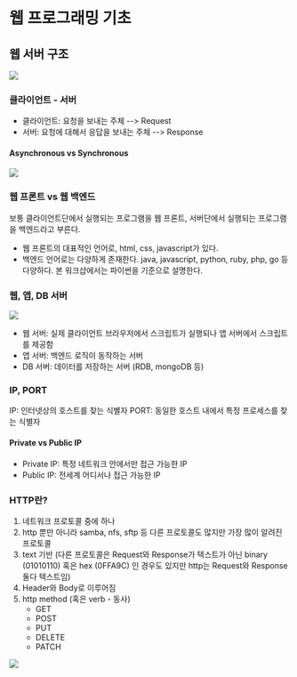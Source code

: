 # 웹 프로그래밍 기초

## 웹 서버 구조

![](https://media.geeksforgeeks.org/wp-content/uploads/20190927155217/webserver.png)


### 클라이언트 - 서버

- 클라이언트: 요청을 보내는 주체 --> Request
- 서버: 요청에 대해서 응답을 보내는 주체 --> Response

#### Asynchronous vs Synchronous

![](https://camo.githubusercontent.com/a05fd290b0ad342a6721ca3fc66d7ed65c004fa4/68747470733a2f2f63646e2d696d616765732d312e6d656469756d2e636f6d2f6d61782f313630302f312a36306975674742484d46375050536e2d6664517248512e706e67)

### 웹 프론트 vs 웹 백엔드

보통 클라이언트단에서 실행되는 프로그램을 웹 프론트, 서버단에서 실행되는 프로그램을 백엔드라고 부른다.

- 웹 프론트의 대표적인 언어로, html, css, javascript가 있다.
- 백엔드 언어로는 다양하게 존재한다. java, javascript, python, ruby, php, go 등 다양하다. 본 워크샵에서는 파이썬을 기준으로 설명한다.


### 웹, 앱, DB 서버

![](https://www.ibm.com/support/knowledgecenter/SSEQTP_8.5.5/com.ibm.websphere.base.doc/ae/images/inst_top_was_nd_sa_1machine_en.gif)

- 웹 서버: 실제 클라이언트 브라우저에서 스크립트가 실행되나 앱 서버에서 스크립트를 제공함
- 앱 서버: 백엔드 로직이 동작하는 서버
- DB 서버: 데이터를 저장하는 서버 (RDB, mongoDB 등)


### IP, PORT

IP: 인터넷상의 호스트를 찾는 식별자
PORT: 동일한 호스트 내에서 특정 프로세스를 찾는 식별자

#### Private vs Public IP

- Private IP: 특정 네트워크 안에서만 접근 가능한 IP
- Public IP: 전세계 어디서나 접근 가능한 IP


### HTTP란?

1. 네트워크 프로토콜 중에 하나
2. http 뿐만 아니라 samba, nfs, sftp 등 다른 프로토콜도 많지만 가장 많이 알려진 프로토콜
3. text 기반 (다른 프로토콜은 Request와 Response가 텍스트가 아닌 binary (01010110) 혹은 hex (0FFA9C) 인 경우도 있지만 http는 Request와 Response 둘다 텍스트임)
4. Header와 Body로 이루어짐
5. http method (혹은 verb - 동사)
	- GET
	- POST
	- PUT
	- DELETE
	- PATCH

![](https://blog.catchpoint.com/wp-content/uploads/2017/09/header6.jpg)
